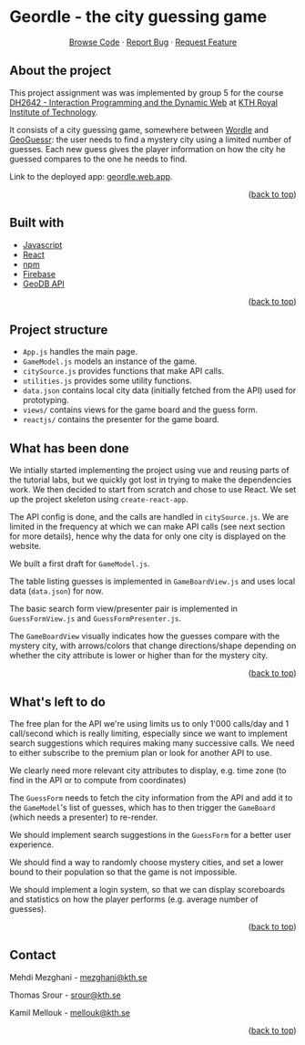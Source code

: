 # Geordle - the city guessing game

  <p align="center">
    <a href="https://github.com/medkamilmel/geordle">Browse Code</a>
    ·
    <a href="https://github.com/medkamilmel/geordle/issues">Report Bug</a>
    ·
    <a href="https://github.com/medkamilmel/geordle/issues">Request Feature</a>
  </p>

## About the project

This project assignment was was implemented by group 5 for the course [DH2642 - Interaction Programming and the Dynamic Web](https://www.kth.se/student/kurser/kurs/DH2642?l=en) at [KTH Royal Institute of Technology](kth.se).

It consists of a city guessing game, somewhere between [Wordle](https://www.nytimes.com/games/wordle/index.html) and [GeoGuessr](https://www.geoguessr.com/): the user needs to find a mystery city using a limited number of guesses. Each new guess gives the player information on how the city he guessed compares to the one he needs to find.

Link to the deployed app: [geordle.web.app](https://www.geordle.web.app).

<p align="right">(<a href="#top">back to top</a>)</p>

## Built with
* [Javascript](https://www.javascript.com/)
* [React](https://reactjs.org/)
* [npm](https://www.npmjs.com/)
* [Firebase](https://firebase.google.com/)
* [GeoDB API](https://rapidapi.com/wirefreethought/api/geodb-cities)

<p align="right">(<a href="#top">back to top</a>)</p>

## Project structure

* `App.js` handles the main page.
* `GameModel.js` models an instance of the game.
* `citySource.js` provides functions that make API calls.
* `utilities.js` provides some utility functions.
* `data.json` contains local city data (initially fetched from the API) used for prototyping.
* `views/` contains views for the game board and the guess form.
* `reactjs/` contains the presenter for the game board.

## What has been done

We intially started implementing the project using vue and reusing parts of the tutorial labs, but we quickly got lost in trying to make the dependencies work. We then decided to start from scratch and chose to use React. We set up the project skeleton using `create-react-app`.

The API config is done, and the calls are handled in `citySource.js`. We are limited in the frequency at which we can make API calls (see next section for more details), hence why the data for only one city is displayed on the website.

We built a first draft for `GameModel.js`.

The table listing guesses is implemented in `GameBoardView.js` and uses local data (`data.json`) for now.

The basic search form view/presenter pair is implemented in `GuessFormView.js` and `GuessFormPresenter.js`.

The `GameBoardView` visually indicates how the guesses compare with the mystery city, with arrows/colors that change directions/shape depending on whether the city attribute is lower or higher than for the mystery city.

<p align="right">(<a href="#top">back to top</a>)</p>

## What's left to do

The free plan for the API we're using limits us to only 1'000 calls/day and 1 call/second which is really limiting, especially since we want to implement search suggestions which requires making many successive calls. We need to either subscribe to the premium plan or look for another API to use.

We clearly need more relevant city attributes to display, e.g. time zone (to find in the API or to compute from coordinates)

The `GuessForm` needs to fetch the city information from the API and add it to the `GameModel`'s list of guesses, which has to then trigger the `GameBoard` (which needs a presenter) to re-render.

We should implement search suggestions in the `GuessForm` for a better user experience.

We should find a way to randomly choose mystery cities, and set a lower bound to their population so that the game is not impossible.

We should implement a login system, so that we can display scoreboards and statistics on how the player performs (e.g. average number of guesses).

<p align="right">(<a href="#top">back to top</a>)</p>

## Contact

Mehdi Mezghani - [mezghani@kth.se](mailto:mezghani@kth.se)

Thomas Srour - [srour@kth.se](mailto:srour@kth.se)

Kamil Mellouk - [mellouk@kth.se](mailto:mellouk@kth.se)

<p align="right">(<a href="#top">back to top</a>)</p>